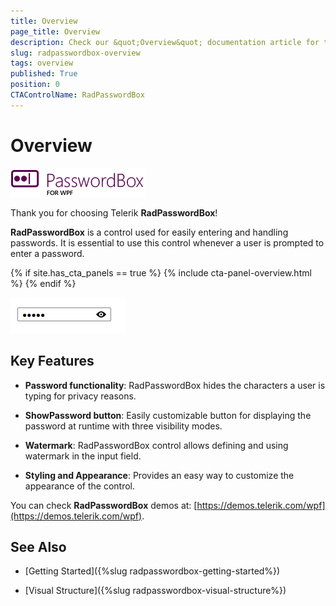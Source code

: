 ```yaml
---
title: Overview
page_title: Overview
description: Check our &quot;Overview&quot; documentation article for the RadPasswordBox {{ site.framework_name }} control.
slug: radpasswordbox-overview
tags: overview
published: True
position: 0
CTAControlName: RadPasswordBox
---
```


# Overview

![RadPasswordBox Overview](images/RadPasswordBox_Overview_0.png)

Thank you for choosing Telerik __RadPasswordBox__!

__RadPasswordBox__ is a control used for easily entering and handling passwords. It is essential to use this control whenever a user is prompted to enter a password.

{% if site.has_cta_panels == true %}
{% include cta-panel-overview.html %}
{% endif %}

![RadPasswordBox Overview](images/RadPasswordBox_Overview_1.png)

## Key Features

* __Password functionality__: RadPasswordBox hides the characters a user is typing for privacy reasons.

* __ShowPassword button__: Easily customizable button for displaying the password at runtime with three visibility modes.

* __Watermark__: RadPasswordBox control allows defining and using watermark in the input field.

* __Styling and Appearance__: Provides an easy way to customize the appearance of the control.


You can check __RadPasswordBox__ demos at: [https://demos.telerik.com/wpf](https://demos.telerik.com/wpf).

## See Also

 * [Getting Started]({%slug radpasswordbox-getting-started%})

 * [Visual Structure]({%slug radpasswordbox-visual-structure%})
